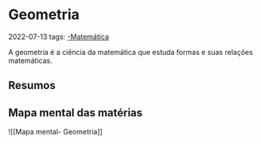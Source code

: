 # Geometria
2022-07-13
tags: [-Matemática](../-Matemática.md)

A geometria é a ciência da matemática que estuda formas e suas relações matemáticas.

## Resumos



## Mapa mental das matérias

![[Mapa mental- Geometria]]

